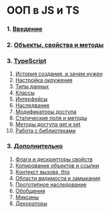 # ООП в JS и TS

### 1. [Введение]()
### 2. [Объекты, свойства и методы]()
### 3. [TypeScript]()
   1. [История создания, и зачем нужен]()
   2. [Настройка окружения]()
   3. [Типы данных]()
   4. [Классы]()
   5. [Интерфейсы]()
   6. [Наследвание]()
   5. [Модификаторы доступа]()
   5. [Статические поля и методы]()
   6. [Методы доступа get и set]()
   7. [Работа с библиотеками]()
### 3. [Дополнительно]()
   1. [Флаги и дескрипторы свойств]()
   2. [Копирование объектов и ссылки]()
   2. [Контекст вызова, this]()
   3. [Области видимости и замыкания]()
   4. [Прототипное наследование]()
   5. [Обобщения]()
   6. [Миксины]()
   6. [Декораторы]()
   

